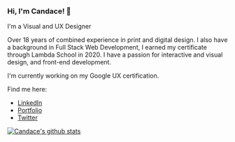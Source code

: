 ### Hi, I'm Candace! 👋

I'm a Visual and UX Designer 

Over 18 years of combined experience in print and digital design.
I also have a background in Full Stack Web Development, I earned my certificate through Lambda School in 2020. 
I have a passion for interactive and visual design, and front-end development. 

I'm currently working on my Google UX certification.

Find me here:
* [LinkedIn](https://linkedin.com/in/candaceyw)
* [Portfolio](https://candacewilson.me)
* [Twitter](https://twitter.com/geekyTallGal)

[![Candace's github stats](https://github-readme-stats.vercel.app/api?username=candaceyw)](https://github.com/candaceyw/github-readme-stats)
<!--
**candaceyw/candaceyw** is a ✨ _special_ ✨ repository because its `README.md` (this file) appears on your GitHub profile.
Here are some ideas to get you started:

- 🔭 I’m currently working on ...
- 🌱 I’m currently learning ...
- 👯 I’m looking to collaborate on ...
- 🤔 I’m looking for help with ...
- 💬 Ask me about ...
- 📫 How to reach me: ...
- 😄 Pronouns: ...
- ⚡ Fun fact: ...
-->

